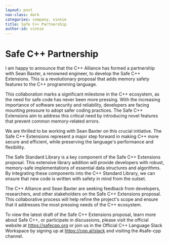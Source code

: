 ```yaml
---
layout: post
nav-class: dark
categories: company, vinnie
title: Safe C++ Partnership
author-id: vinnie
---
```


# Safe C++ Partnership

I am happy to announce that the C++ Alliance has formed a partnership with
Sean Baxter, a renowned engineer, to develop the Safe C++ Extensions.
This is a revolutionary proposal that adds memory safety features to the C++
programming language.

This collaboration marks a significant milestone in the C++ ecosystem, as the
need for safe code has never been more pressing. With the increasing importance
of software security and reliability, developers are facing mounting pressure to
adopt safer coding practices. The Safe C++ Extensions aim to address this
critical need by introducing novel features that prevent common memory-related
errors.

We are thrilled to be working with Sean Baxter on this crucial initiative.
The Safe C++ Extensions represent a major step forward in making C++ more secure
and efficient, while preserving the language's performance and flexibility.

The Safe Standard Library is a key component of the Safe C++ Extensions proposal.
This extensive library addition will provide developers with robust, memory-safe
implementations of essential data structures and algorithms. By integrating these
components into the C++ Standard Library, we can ensure that new code is written
with safety in mind from the outset.

The C++ Alliance and Sean Baxter are seeking feedback from developers, researchers,
and other stakeholders on the Safe C++ Extensions proposal. This collaborative
process will help refine the project's scope and ensure that it addresses the most
pressing needs of the C++ ecosystem.

To view the latest draft of the Safe C++ Extensions proposal, learn more about
Safe C++, or participate in discussions, please visit the official website at
https://safecpp.org or join us in the Official C++ Language Slack Workspace
by signing up at https://cpp.al/slack and visiting the #safe-cpp channel.
